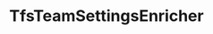 ---
optionsClassName: TfsTeamSettingsEnricherOptions
optionsClassFullName: MigrationTools.Enrichers.TfsTeamSettingsEnricherOptions
configurationSamples:
- name: default
  description: 
  code: >-
    {
      "$type": "TfsTeamSettingsEnricherOptions",
      "Enabled": false,
      "MigrateTeamSettings": true,
      "UpdateTeamSettings": true,
      "MigrateTeamCapacities": true,
      "Teams": null
    }
  sampleFor: MigrationTools.Enrichers.TfsTeamSettingsEnricherOptions
description: The TfsUserMappingEnricher is used to map users from the source to the target system. Run it with the ExportUsersForMappingContext to create a mapping file then with WorkItemMigrationContext to use the mapping file to update the users in the target system as you migrate the work items.
className: TfsTeamSettingsEnricher
typeName: ProcessorEnrichers
architecture: v2
options:
- parameterName: Enabled
  type: Boolean
  description: If enabled this will run this migrator
  defaultValue: true
- parameterName: MigrateTeamCapacities
  type: Boolean
  description: 'Migrate original team member capacities after their creation on the target team project. Note: It will only migrate team member capacity if the team member with same display name exists on the target collection otherwise it will be ignored.'
  defaultValue: false
- parameterName: MigrateTeamSettings
  type: Boolean
  description: Migrate original team settings after their creation on target team project
  defaultValue: false
- parameterName: RefName
  type: String
  description: For internal use
  defaultValue: missng XML code comments
- parameterName: Teams
  type: List
  description: List of Teams to process. If this is `null` then all teams will be processed.
  defaultValue: missng XML code comments
- parameterName: UpdateTeamSettings
  type: Boolean
  description: Reset the target team settings to match the source if the team exists
  defaultValue: false
status: missng XML code comments
processingTarget: missng XML code comments
classFile: /src/MigrationTools.Clients.AzureDevops.ObjectModel/ProcessorEnrichers/TfsTeamSettingsEnricher.cs
optionsClassFile: /src/MigrationTools.Clients.AzureDevops.ObjectModel/ProcessorEnrichers/TfsTeamSettingsEnricherOptions.cs

redirectFrom: []
layout: reference
toc: true
permalink: /Reference/v2/ProcessorEnrichers/TfsTeamSettingsEnricher/
title: TfsTeamSettingsEnricher
categories:
- ProcessorEnrichers
- v2
topics:
- topic: notes
  path: /docs/Reference/v2/ProcessorEnrichers/TfsTeamSettingsEnricher-notes.md
  exists: false
  markdown: ''
- topic: introduction
  path: /docs/Reference/v2/ProcessorEnrichers/TfsTeamSettingsEnricher-introduction.md
  exists: false
  markdown: ''

---